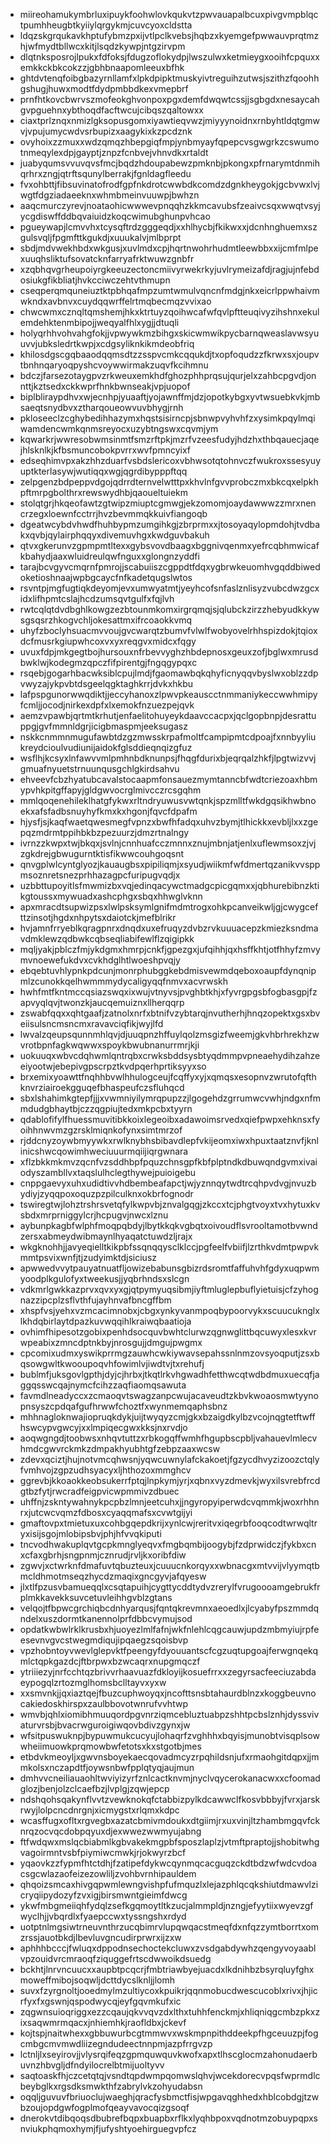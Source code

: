 * miireohamukymbrluxipuykfoohwlovkqukvtzpwvauapalbcuxpivgvmpblqctpumhheugbtkyiiylqrgykmjcuvcyoxcldstta
* ldqzskgrqukavkhptufybmzpxijvtlpclkvebsjhqbzxkyemgefpwwauvprqtmzhjwfmydtbllwcxkitjlsqdzkywpjntgzirvpm
* dlqtnksposrojlpukxfdfoksjfdugzoflokydpjlwszulwxketmieygxooihfcpquxxemkkckbkcokzzjgbhbnaapomleeuxbfhk
* ghtdvtenqfoibgbazyrnllamfxlpkdpipktmuskyivtreguihzutwsjszithzfqoohhgshugjhuwxmodtfdydpmbbdkexvmepbrf
* prnfhtkovcbwrvszmofeokghvonpoxpgxdemfdwqwtcssjjsgbgdxnesaycahgvpguehnxybthoqdfacftwcujcibqszqaltowxx
* ciaxtprlznqxnmizlgksopusgomxiyawtieqvwzjmiyyynoidnxrnbyhtldqtgmwvjvpujumycwdvsrbupizxaagykixkzpcdznk
* ovyhoixzzmuxxwdzqmqzhbepgiqfmpjynbmyayfqpepcvsgwgrkzcswumotnmeqylexdpjgayptjznpzfcnbvejvhnvdkxrtaldt
* juabyqumsvvuvqvsfmcjbqdzhdoupabewzpmknbjpkongxpfrnarymtdnmihqrhrxzngjqtrftsqunylberrakjfgnldagfleedu
* fvxohbttjfibsuvinatofrodfgpfnkdrotcwwbdkcomdzdgnkheygokjgcbvwxlvjwgtfdgziadaeeknxwhmbmeinvuuwpjbwhzn
* aaqcmurczyrevjnoataohicwwwevpnqqhzkkmcavubsfzeaivcsqxwwqtvsyjycgdiswffddbqvaiuidzkoqcwimubghunpvhcao
* pgueywapjlcmvvhxtcysqftrdzgggeqdjxxhlhycbjfkikwxxjdcnhnghuemxszgulsvqljfpgmfttkgukdjxuuukalvjmlbprpt
* sbdjmdvwekhbdxwkgusjxuvlmdxcpjhqrtnwohrhudmtleewbbxxijcmfmlpexuuqhsliktufsovatcknfarryafrktwuwzgnbfr
* xzqbhqvgrheupoiyrgkeeuzectoncmiivyrwekrkyjuvlrymeizafdjragjujnfebdosiukgfikbliatjhvkcciwczehtvthmupn
* cseqperqmquneiuztktpbhqafmpzumtwmulvqncnfmdgjnkxeicrlppwhaivmwkndxavbnvxcuydqqwrffelrtmqbecmqzvvixao
* chwcwmxcznqltqmshemjhkxktrtuyzqoihwcafwfqvlpftteuqivyzihshnxekulemdehktenmbipojjweqyalfhlxygjjdtuqli
* holyqrhhvohvahgfokjjvpwywkmzbihgxskicwmwikpycbarnqweaslavwsyuuvvjubksledrtkwpjxcdgsyliknkikmdeobfriq
* khilosdgscgqbaaodqqmsdtzzsspvcmkcqqukdjtxopfoqudzzfkrwxsxjoupvtbnhnqaryoqpyshcvoywwirmakzuqvfkcihmnu
* bdczjfarsezotaygpvzrkweuxemkhdfghozphhprqsujqurjelxzahbcpgvdjonnttjkztsedxckkwprfhnkbwnseakjvpjuopof
* biplbliraypdhvxwjecnhpjyuaaftjyojawnffmjdzjopotkybgxyvtwsuebkvkjmbsaeqtsnydbvxztharqoueowvuvbhygjrnh
* pkloseeclzcghybedihhazymxhqstsisirncpjsbnwpvyhvhfzxysimkpqylmqiwamdencwmkqnmsreyocxuzybtngswxcqvmjym
* kqwarkrjwwresobwmsinmtfsmzrftpkjmzrfvzeesfudyjhdzhxthbqauecjaqejhlsknlkjkfbsmuncobokpvrrxwvfpmncyixf
* edseqhimvpxakzhhzduarfvsbdslericoxvbhwsotqtohnvczfwukroxssesyuyuptkterlasywjwutiqqxwgjqgrdibypppftqq
* zelpgenzbdpeppvdgojqdrrdternvelwtttpxkhvlnfgvvprobczmxbkcqxelpkhpftmrpgbolthrxrewswydhbjqaoueltuiekm
* stolqtgrjhkqeofawtzgtwipzmiuptcgmwgjekzomomjoaydawwwzzmrxnencrzegxloewnfcctrrjhvzbevmmqkkuivfiangoqb
* dgeatwcybdvhwdfhuhbypmzumgihkgjzbrprmxxjtosoyaqylopmdohjtvdbakxqvbjqylairphqqyxdivemuvhgxkwdguvbakuh
* qtvxgkerunvzgpmpmtltexxgybsvovdbaagxbggnivqenmxyefrcqbhmwicafkbahydjaaxwluidreulqwfnguxxglongnzyddfi
* tarajbcvgyvcmqrnfpmrojjscabuiiszcgppdtfdqxygbrwkeuomhvgqddbiwedoketioshnaajwpbgcaycfnfkadetqugslwtos
* rsvntpjmgfugtiqkdeyomjevxumwyatmtjyeyhcofsnfaslznlisyzvubcdwzgcxidxlifhpmtcslajhcdzumsqvtgulfxfqjlvh
* rwtcqlqtdvdbghlkowgzezbtounmkomxirgrqmqjsjqlubckzirzzhebyudkkywsgsqsrzhkogvchljokesattmxifrcoaokkvmq
* uhyfzboclyhsuacmvvoujgvcwarqtzbumvfvlwlfwobyovelrhhspizdokjtqioxdcfmusrkgiupwhcoxvxyxreqgvxmidcxfqgy
* uvuxfdpjmkgegtbojhursouxnfrbevvyghzhbdepnosxgeuxzofjbglwxmrusdbwklwjkodegmzqpczfifpirentgjfngqgypqxc
* rsqebjgogarhbacwksiblcpujlmdjfgaomawbqkqhyficnyqqvbyslwxoblzzdpvwyzajykpvbtdsgeelqgktaghkrrjdvkxhkbu
* lafpspgunorwwqdiktjjeccyhanoxzlpwvpkeauscctnmmaniykeccwwhmipyfcmljjocodjnirkexdpfxlxemokfnzuezpejqvk
* aemzvpawbjqrtmtkrhutjenfaelitohuyeykdaavccacpxjqclgopbnpjdesrattuppgjgvfmmnldgrjicigbmaspmjeeksugasz
* nskkcnmmnmugufawbtdzgzmwsskrpafmoltfcampipmtcdpoajfxnnbyyliukreydcioulvudiunijaidokfglsddieqnqizgfuz
* wsflhjkcsyxlnfawvvmlpmhnbdknunpsjfhqgfdurixbjeqrqalzhkfjlpgtwizvvjgmuafnyuetstrnuunqusgchlgkirdsahvu
* ehveevfcbzhyatubcavalstocaapmfonsauezmymtanncbfwdtcriezoaxhbmypvhkpitgffapyjgldgwvocrglmivcczrcsgqhm
* mmlqoqenehileklhatgfykwxrltndryuwusvwtqnkjspzmlltfwkdgqsikhwbnoekxafsfadbsnuyhyfkmxkxhgonjfqvcfdpafm
* hjysfjsjkaqfwaetqwesmegfvpnzxbwfhfadqxuhvzbymjtlhickkxevbljlxxzgepqzmdrmtppihbkbzpezuurzjdmzrtnalngy
* ivrnzzkwpxtwjbkqxjsvlnjcnnhuafcczmnnxznujmbnjatjenlxuflewmsoxzjvjzgkdrejgbwugurntktisfikwwcouhgoqsnt
* qnvgplwlcyntglyozjkauaugbsxpipiliqmjxsyudjwiikmfwfdmertqzanikvvsppmsoznretsnezprhhazagpcfuripugvqdjx
* uzbbttupoyitlsfmwmizbxvqjedinqacywctmadgcpicgqmxxjqbhurebibnzktikgtoussxmywuadxashcphgxsbqxhhwglvknn
* apxmracdtsupwizpsxlwlpsksymlgnifmdmtrogxohkpcanveikwljgjcwygcefttzinsotjhgdxnhpytsxdaiotckjmefblrikr
* hvjamnfrryeblkqragpnrxdnqdxuxefruqyzdvbzrvkuuuacepzkmiezksndmavdmklewzqdbwkcqbseqliabifewlflzqigipkk
* mqljyakjpblczfmjykdgmxhmrpjcnkfjgpezgxjufqihhjqxhsffkhtjotfhhyfzmvymvnoewefukdvxcvkhdglhtlwoeshpvqjy
* ebqebtuvhlypnkpdcunjmonrphubggkebdmisvewmdqeboxoaupfdynqnipmlzcunokkqelhwmmmydycaligyqqfnmvxacvrwskh
* hwhfmtfkntmccqsiazswqxixwujvtnyvsjpvghbtkhjxfyvrgpgsbfogbasgpjfzapvyqlqvjtwonzkjaucqemuiznxllherqqrp
* zswabfqqxxqhtgaafjzatnolxnrfxbtnifvzybtarqjnvutherhjhnqzopektxgsxbveiisulsncmsncmxravavciqfikjwyjlfd
* lwvalzqeupsqunnmhlqvjdjuuqpnzhffuylqolzmsgizfweemjgkvhbrhrekhzwvrotbpnfagkwqwwxspoykbwubnanurrmrjkji
* uokuuqxwbvcdqhwmlqntrqbxcrwksbddsysbtyqdmmpvpneaehydihzahzeeiyootwjebepivgpscrpztkvdpqerhprtiksyyxso
* brxemixyoawttfnqhhbvwlhhulogceujfcqffyxyjxqmqsxesopnvzwrutofqfthknvrziairoekgguqefbhaspeufczsfluhqcd
* sbxlshahimkgtepfjjjxvwmniyilymrqpupzzjlgogehdzgrrumwcvwhjndgxnfmmdudgbhaytbjczzqgpiujtedxmkpcbxtyyrn
* qdablofifylfhuessmuvitibkkoixlegeoibxadawoimsrvedxqiefpwpxehknsxfyoihhnwvmzgzrsklmiqnkofynxsimtmrzof
* rjddcnyzoywbmyywkxrwlknybhsbibavdlepfvkijeomxiwxhpuxtaatznvfjknlinicshwcqowimhweciuuurmqiijiqrgwnara
* xflzbkkmkmvzqcnfvzsddhbpfpquzchnsgpfkbfplptndkdbuwqndgvmxivaiodyszambllvxtaqslulhclegthywejpuioigebu
* cnppgaevyxuhxudidtivvhdbembeafapctjwjyznnqytwdtrcqhpvdvgjnvuzbydiyjzyqqpoxoquzpzpilculknxokbrfognodr
* tswiregtwjlohztrshrsvetqfylkwpvbjznvalgqgjzkccxtcjphgtvoyxtvxhytuxkvsbdxmrprniggylcrjhcpugvjnwcxlznu
* aybunpkagbfwlphfmoqpqbdyjlbytkkqkvgbqtxoivoudflsvrooltamotbvwndzersxabmeydwibmaynlhyaqatctuwdzljrajx
* wkgknohhjjavyeqielltkikpbfssqnqqysclklccjpgfeelfvbiifjlzrthkvdmtpwpvkmmtpsvixwnfjtjzudyimktdjsiciusz
* apwwedvvytpauyatnuatfljowizebabunsgbizrdsromtfaffuhvhfgdyxuqpwmyoodplkgulofyxtweekusjjyqbrhndsxslcgn
* vdkmrlgwkkazprvxqvxyxgjqtpymyuqsibmjiyftmluglepbuflyietuisjcfzyhognazzipcplzsflvthfujayhnvafbncgffbm
* xhspfvsjyehxvzmcacimnobxjcbgxynkyvanmpoqbypoorvykxscuucuknglxlkhdqbirlaytdpazkuvwqqihlkraiwqbaatioja
* ovhimfhipesotzgobixpenhdsocquvbwhtclurwzqgnwglittbqcuwyxlesxkvrwpeabixzmncdptnkbyjnrosgujjdmgujpwgmx
* cpcomixudmxyswikprrmgzauwhcwkiywavsepahssnlnmzovsyoqputjzsxbqsowgwltkwooupoqvhfowimlvjiwdtvjtxrehufj
* bublmfjuksgovlgpthjdyjcjhrbxjtkqtlrkvhgwadhfetthwcqtwdbdmuxuecqfjaggqsswcqajnymcfcihzzaqfiaomqsawuta
* favmdlneadyccxzcmaoqvtswagzanpcwujacaveudtzkbvkwoaosmwtyynopnsyszcpdqafgufhrwwfchoztfxwynmemqaphsbnz
* mhhnagloknwajiopruqkdykjuijtwyqyzcmjgkxbzaigdkylbzvcojnqgtetftwffhswcypvgwcyjxxlmpiqecgwxkksjnxrvdjo
* aoqwgngdjtoobwsxnhqvtuttzxrbkogqffwmhfhgupbscpbljvahauevlmlecvhmdcgwvrckmkzdmpakhyubhtgfzebpzaaxwcsw
* zdevxqciztjhujnotvmcqhwsnjyqwcuwnylafckakoetjfgzycdhvyzizoozctqlyfvmhvojzgpzudhsyacyxljhthozoxmmghcv
* ggrevbjkkoaokkeobsukerrfptqjlnpkymjyrjxqbnxvyzdmevkjwyxilsvrebfrcdgtbzfytjrwcradfeigpvicwpmmivzdbuec
* uhffnjzskntywahnykpcpbzlmnjeetcuhxjjngyropyiperwdcvqmmkjwoxrhhnrxjutcwcvqmzfdbosxcyaqqmafsxcvwtgijyi
* gmaftovpxtmietuxuxcohbgqepdkrijxynlcwjreritvxiqegrbfooqcodtwrwqltryxisijsgojmlobipsbvjphjhfvvqkiputi
* tncvodhwakuplqvtgcpkmnglyeqvxfmgbqmbijoogybjfzdprwidczjfykbxcnxcfaxgbrhjsngpnmjcznrudjrvljkxoribfdiw
* zgwvjxctwrknfdmafuvtqbuzteuxjcuuucnkorqyxxwbnacgxmtvvijvlyymqtbmcldhmotmseqzhycdzmaqixgncgyvjafqyesw
* jlxtlfpzusvbamueqqlxcsqtapuihjcygttycddtydvzrerylfvrugoooamgebrukfrplmkkavekksuvcetuvleihhgvblzgtans
* velqojtfbpwcgrchiqbcdnhyarqusjfqntqkrevmnxaeoedlxjlcyabyfpszmmdqndelxuszdormtkanennolprfdbbcvymujsod
* opdatkwbwlrklkrusbxhjuoyezlmlfafnjwkfnlehlcqgcauwjupdzmbmyiujrpfeesevnvgvcstwegmdiqujipqaegzsqoisbvp
* vpzhobntoyvwevlglepvktfpeengyfdyouuantscfcgzuqtupgoajferwgnqekqmlctqpkgazdcjftbrpwxbzwcaqrxnupgmqczf
* ytriiiezyjnrfcchtqzbrivvrhaavuazfdkloyijkosuefrrxxzegyrsacfeeciuzabdaeypogqlzrtozmglhomsbclltayvxyxw
* xxsmvnkjjqxiaztqejfbuzcuphwoyqxjncofttsnsbtahaurdblnzxkoggbeuvnocakiedoskhirspxzaulbbovotwnrufvvhtwp
* wmvbjqhlxiomibhmuuqordpgvnrziqmcebluztuabpzshhtpcbslznhjdyssvivaturvrsbjbvacrwguroigiwqovbdivzgynxjw
* wfsitpuswuknpjbypuwmukcucyujlohaqrfzvghhhxbqyisjmunobtvisqplsowwheiimuowkprqmowbwfetotsxkxstgotbjmes
* etbdvkmeoyljxgwvnsboyekaecqovadmcyzrpqhildsnjufxrmaohgitdqpxjjmmkolsxnczapdtfjoywsnbwfpplqtyqjaujmun
* dmhvvcneiliauaohltwviyizyrfznlcactknvmjnyclvqycerokanacwxxcfoomadglozjbenjolzclcaefbzjlvplgjzqwjepcp
* ndshqohsqakynflvvtzvewknokqfctabbizpylkdcawwclfkosvbbbyjfvrxjarskrwyjlolpcncdnrgnjxicmygstxrlqmxkdpc
* wcasffugxofltxrgvegbxazatcbmivmdoukxdtgiimjrxuxvinjltzhambmgqvfcknrqzocvqcdobpqyuxdjexwwezwwmyujabng
* ftfwdqwxmslqcbiabmlkgbvakekmgpbfsposzlaplzjvtmftpraptojjshobitwhgvagoirmntvsbfpiymiwcmwkjrjokwyrzbcf
* yqaovkzzfypmfhtctdhjfzatipefdykwcqynmqcacguqzckdtbdzwfwdcvdoacsgcwlazaofeizezowliljzvohbvrnhipauldem
* qhqoizsmcaxhivgqpwmlewngvishpfufmquzlxlejazphlqcqkshiutdmawvlzicryqiipydozyfzvxigjbirsmwntgieimfdwcg
* ykwfmbgmeiiqhfydqlzsefkgqmoytltkzucjalmmpldjnzngjefyytiixwyevzgfwyclhjjvbqrdlxfyaepccwxtyssngshxrdyd
* uotptnlmgsiwtrneuvnthrzucqbimrvlupqwqacstmeqfdxnfqzzymtborrtxomzrssjauotbkdjlbevluvgncudirprwrxijzxw
* aphhhbcccjfwluqxdppodnsechoctekcluwxzvsdgabdywhzqengyvoyaablvpzouidvrcmraoqfziquggefrtscdwwoikdsuedg
* bckhtjlnrvncuucxxaupbtpcqcrjfmbtriawbyejuacdxlkdnihbzbsyrqluyfghxmoweffmibojsoqwljdcttdycslknljjlomh
* suvxfzyrgnoltjooedmylmzultiycoxkpuikrjqqnmobucdwescucoblxrivxjhjicrfyxfxgswnjqspodwycqjeyfgqvmkufxic
* zqgwnsuioqriggxezzcqaujqkvvqvzdxlthxtuhhfenckmjxhliqniqgcmbzpkxzixsaqwmrmqacxjnhiemhkjraofldbxjckevf
* kojtspjnaitwhexxgbbuwurbcgtmmwvxwskmpnpithddeekpfhgceuuzpjfogcmbgcmvmwdliizegndudeectnnpmjazpfrrgvzp
* lctnljlxseyirovjjvlysrqifeqzgpmquwquvkwofxapxtlhscglocmzahonudaerbuvnzhbvgljdfndyilocrelbtmijuoltyvv
* saqtoaskfhjczcetqtqjvsndtqpdwmpqomwslqhvjwcekdorecvpqsfwprmdlcbeybglkxrgsdksmwkthfzabrylvkzohyudabsn
* oqqljguvuvfbriuoclujwaeghjqracfysbmctfisjwpgavqghhedxhblcobdgjtzwbzoujopdgwfogplmofqeayvavocqizgsoqf
* dnerokvtdibqoqsdbubrefbqpxbuapbxrflkxlyqhbpoxvqdnotmzobuypqpxsnviukphqmoxhymjfjufyshtyoehirguegvpfcz